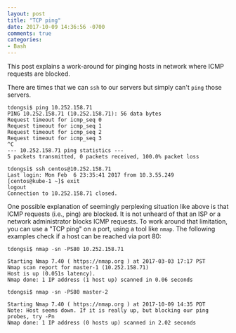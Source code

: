 ```yaml
---
layout: post
title: "TCP ping"
date: 2017-10-09 14:36:56 -0700
comments: true
categories: 
- Bash
---
```


This post explains a work-around for pinging hosts in network where ICMP requests are blocked.

<!--more-->

There are times that we can `ssh` to our servers but simply can't `ping` those servers.

``` plain ssh works but ping fails
tdongsi$ ping 10.252.158.71
PING 10.252.158.71 (10.252.158.71): 56 data bytes
Request timeout for icmp_seq 0
Request timeout for icmp_seq 1
Request timeout for icmp_seq 2
Request timeout for icmp_seq 3
^C
--- 10.252.158.71 ping statistics ---
5 packets transmitted, 0 packets received, 100.0% packet loss

tdongsi$ ssh centos@10.252.158.71
Last login: Mon Feb  6 23:35:41 2017 from 10.3.55.249
[centos@kube-1 ~]$ exit
logout
Connection to 10.252.158.71 closed.
```

One possible explanation of seemingly perplexing situation like above is that ICMP requests (i.e., ping) are blocked.
It is not unheard of that an ISP or a network administrator blocks ICMP requests.
To work around that limitation, you can use a "TCP ping" on a port, using a tool like `nmap`.
The following examples check if a host can be reached via port 80:

``` plain "TCP ping" with nmap: success and failure.
tdongsi$ nmap -sn -PS80 10.252.158.71

Starting Nmap 7.40 ( https://nmap.org ) at 2017-03-03 17:17 PST
Nmap scan report for master-1 (10.252.158.71)
Host is up (0.051s latency).
Nmap done: 1 IP address (1 host up) scanned in 0.06 seconds

tdongsi$ nmap -sn -PS80 master-2

Starting Nmap 7.40 ( https://nmap.org ) at 2017-10-09 14:35 PDT
Note: Host seems down. If it is really up, but blocking our ping probes, try -Pn
Nmap done: 1 IP address (0 hosts up) scanned in 2.02 seconds
```
